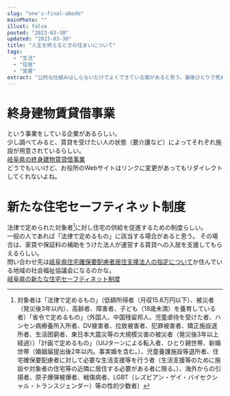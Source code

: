 ```yaml
---
slug: "one's-final-abode"
mainPhoto: ""
illust: false
posted: "2023-03-30"
updated: "2023-03-30"
title: "人生を終えるときの住まいについて"
tags:
  - "生活"
  - "住居"
  - "覚書"
extract: "公的な仕組みはしらないだけでよくできている面があると思う。最後ひとりで死ぬ時に、どんな状況であると想像できるだろう。"
---
```

# 終身建物賃貸借事業
という事業をしている企業があるらしい。  
少し調べてみると、賃貸を受けたい人の状態（要介護など）によってそれぞれ施設が用意されているらしい。  
[岐阜県の終身建物賃貸借事業](https://www.pref.gifu.lg.jp/page/21879.html)  
どうでもいいけど、お役所のWebサイトはリンクに変更があってもリダイレクトしてくれないよね。

# 新たな住宅セーフティネット制度
法律で定められた対象者[^1]に対し住宅の供給を促進するための制度らしい。  
一般の人であれば「法律で定めるもの」に該当する場合があると思う。
その場合は、家賃や保証料の補助をうけた法人が運営する賃貸への入居を支援してもらえるらしい。  
問い合わせ先は[岐阜県住宅確保要配慮者居住支援法人の指定について](https://www.pref.gifu.lg.jp/page/17605.html)か住んでいる地域の社会福祉協議会になるのかな。  
[岐阜県の新たな住宅セーフティネット制度](https://www.pref.gifu.lg.jp/page/16661.html)
[^1]:対象者は「法律で定めるもの」（低額所得者（月収15.8万円以下）、被災者（発災後3年以内）、高齢者、障害者、子ども（18歳未満）を養育している者）「省令で定めるもの」（外国人、中国残留邦人、児童虐待を受けた者、ハンセン病療養所入所者、DV被害者、拉致被害者、犯罪被害者、矯正施設退所者、生活困窮者、東日本大震災等の大規模災害の被災者（発災後3年以上経過））「計画で定めるもの」（UIJターンによる転入者、ひとり親世帯、新婚世帯（婚姻届提出後2年以内。事実婚を含む。）、児童養護施設等退所者、住宅確保要配慮者に対して必要な生活支援等を行う者（生活支援等のために施設や対象者の住宅等の近隣に居住する必要がある者に限る。）、海外からの引揚者、原子爆弾被爆者、戦傷病者、LGBT（レズビアン・ゲイ・バイセクシャル・トランスジェンダー）等の性的少数者）

